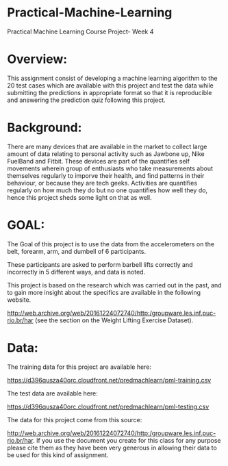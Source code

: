 # Practical-Machine-Learning
Practical Machine Learning Course Project- Week 4
# Overview:

This assignment consist of developing a machine learning algorithm to the 20 test cases which are available with this project and test the data while submitting the predictions in appropriate format so that it is reproducible and answering the prediction quiz following this project. 

# Background:

There are many devices that are available in the market to collect large amount of data relating to personal activity such as Jawbone up, Nike FuelBand and Fitbit.
These devices are part of the quantifies self movements wherein group of enthusiasts who take measurements about themselves regularly to imporve their health, and find patterns in their behaviour, or because they are tech geeks.
Activities are quantifies regularly on how much they do but no one quantifies how well they  do, hence this project sheds some light on that as well.

# GOAL:
The Goal of this project is to use the data from the accelerometers on the belt, forearm, arm, and dumbell of 6 participants.

These participants are asked to perform barbell lifts correctly and incorrectly in 5 different ways, and data is noted.

This project is based on the research which was carried out in the past, and to gain more insight about the specifics are available in the following website.

http://web.archive.org/web/20161224072740/http:/groupware.les.inf.puc-rio.br/har (see the section on the Weight Lifting Exercise Dataset).


# Data:

The training data for this project are available here:

https://d396qusza40orc.cloudfront.net/predmachlearn/pml-training.csv

The test data are available here:

https://d396qusza40orc.cloudfront.net/predmachlearn/pml-testing.csv

 The data for this project come from this source:

http://web.archive.org/web/20161224072740/http:/groupware.les.inf.puc-rio.br/har. 
If you use the document you create for this class for any purpose please cite them as they have been very generous in allowing
their data to be used for this kind of assignment.
